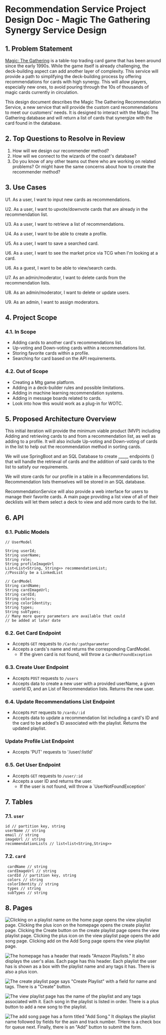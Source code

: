 # Recommendation Service Project Design Doc - Magic The Gathering Synergy Service Design


## 1. Problem Statement

[Magic: The Gathering](https://magic.wizards.com/en/intro) is a
table-top trading card game that has been around since the early 1990s. While the game 
itself is already challenging, the deck-building aspect can add another layer of complexity.
This service will provide a path to simplifying the deck-building process by offering recommendations for cards 
with high synergy. This will allow players, especially new ones, to avoid pouring through the 10s of thousands
of magic cards currently in circulation.

This design document describes the Magic The Gathering Recommendation Service, 
a new service that will provide the custom card recommendations to meet
our customers' needs. It is designed to interact with the Magic The Gathering database
and will return a list of cards that synergize with the card found in the database.

## 2. Top Questions to Resolve in Review

1. How will we design our recommender method? 
2. How will we connect to the wizards of the coast's database?
3. Do you know of any other teams out there who are working on related problems?
   Or might have the same concerns about how to create the recommender method?

## 3. Use Cases

U1. As a user, I want to input new cards as recommendations.

U2. As a user, I want to upvote/downvote cards that are already in the recommendation list.

U3. As a user, I want to retrieve a list of recommendations.

U4. As a user, I want to be able to create a profile.

U5. As a user, I want to save a searched card.

U6. As a user, I want to see the market price via TCG when I'm looking 
at a card.

U6. As a guest, I want to be able to view/search cards.

U7. As an admin/moderator, I want to delete cards from the recommendation lists.

U8. As an admin/moderator, I want to delete or update users.

U9. As an admin, I want to assign moderators.

## 4. Project Scope

### 4.1. In Scope

* Adding cards to another card's recommendations list.
* Up-voting and Down-voting cards within a recommendations list.
* Storing favorite cards within a profile.
* Searching for card based on the API requirements.

### 4.2. Out of Scope

* Creating a Mtg game platform.
* Adding in a deck-builder rules and possible limitations.
* Adding in machine learning recommendation systems.
* Adding in message boards related to cards.
* Look into how this would work as a plug-in for WOTC.

## 5. Proposed Architecture Overview

This initial iteration will provide the minimum viable product (MVP) including
Adding and retrieving cards to and from a recommendation list, as well as adding to a profile.
It will also include Up-voting and Down-voting of cards in the list to help out the
recommendation method in sorting cards.

We will use SpringBoot and an SQL Database to create _____ endpoints ()
that will handle the retrieval of cards and the addition of said cards to the list to satisfy our
requirements.

We will store cards for our profile in a table in a Recommendations list. Recommendation lists
themselves will be stored in an SQL database.

RecommendationService will also provide a web interface for users to manage
their favorite cards. A main page providing a list view of all of their decklists
will let them select a deck to view and add more cards to the list.

## 6. API

### 6.1. Public Models

```
// UserModel

String userId;
String userName;
String role;
String profileImageUrl
List<List<String, String>> recommendationList; 
//Possibly be a LinkedList

```

```
// CardModel
String cardName;
String cardImageUrl;
String cardId;
String colors;
String colorIdentity;
String types;
String subTypes;
// Many more query parameters are available that could 
// be added at later date
```

### 6.2. Get Card Endpoint

* Accepts `GET` requests to `/Cards/:pathparameter`
* Accepts a cards's name and returns the corresponding CardModel.
    * If the given card is not found, will throw a
      `CardNotFoundException`

### 6.3. Create User Endpoint

* Accepts `POST` requests to `/users`
* Accepts data to create a new user with a provided userName, a given userId
  ID, and an List of Recommendation lists. Returns the new user.

### 6.4. Update Recommendations List Endpoint

* Accepts `PUT` requests to `/cards/:id`
* Accepts data to update a recommendation list including a card's ID and the card to be added's ID 
associated with the playlist. Returns the updated playlist.

### Update Profile List Endpoint

* Accepts 'PUT' requests to '/user/:listId'

### 6.5. Get User Endpoint

* Accepts `GET` requests to `/user/:id`
* Accepts a user ID and returns the user.
    * If the user is not found, will throw a `UserNotFoundException'
    
    
## 7. Tables

### 7.1. `user`

```
id // partition key, string
userName // string
email // string
imageUrl // string
recommendationLists // list<list<String,String>>
```

### 7.2. `card`

```
 cardName // string
 cardImageUrl // string
 cardId // partition key, string
 colors // string
 colorIdentity // string
 types // string
 subTypes // string
```

## 8. Pages

![Clicking on a playlist name on the home page opens the view playlist page.
Clicking the plus icon on the homepage opens the create playlist page. Clicking
the Create button on the create playlist page opens the view playlist page.
Clicking the plus icon on the view playlist page opens the add song page.
Clicking add on the Add Song page opens the view playlist
page.](images/example_design_document/OverallWorkflow.png)

![The homepage has a header that reads "Amazon Playlists." It also displays the
user's alias. Each page has this header. Each playlist the user has is shown as
a box with the playlist name and any tags it has. There is also a plus
icon.](images/example_design_document/Homepage.png)

![The create playlist page says "Create Playlist" with a field for name and
tags. There is a "Create"
button.](images/example_design_document/CreatePlaylist.png)

![The view playlist page has the name of the playlist and any tags associated
with it. Each song in the playlist is listed in order. There is a plus button
to add a new song to the
playlist.](images/example_design_document/ViewPlaylist.png)

![The add song page has a form titled "Add Song." It displays the playlist name
followed by fields for the asin and track number. THere is a check box for
queue next. Finally, there is an "Add" button to submit the
form.](images/example_design_document/AddSong.png)
